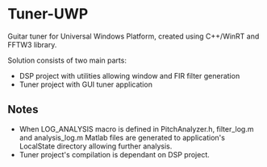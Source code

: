 # Tuner-UWP

Guitar tuner for Universal Windows Platform, created using C++/WinRT and FFTW3 library.

Solution consists of two main parts:
- DSP project with utilities allowing window and FIR filter generation
- Tuner project with GUI tuner application

## Notes

- When LOG_ANALYSIS macro is defined in PitchAnalyzer.h, filter_log.m and analysis_log.m Matlab files are generated
	to application's LocalState directory allowing further analysis.
- Tuner project's compilation is dependant on DSP project.